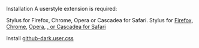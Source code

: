 Installation
A userstyle extension is required:

Stylus for Firefox, Chrome, Opera or Cascadea for Safari.
Stylus for <a href="https://addons.mozilla.org/en-US/firefox/addon/styl-us/" rel="nofollow">Firefox</a>, <a href="https://chrome.google.com/webstore/detail/stylus/clngdbkpkpeebahjckkjfobafhncgmne" rel="nofollow">Chrome</a>, <a href="https://addons.opera.com/en-gb/extensions/details/stylus/" rel="nofollow">Opera</a>, <a href="https://cascadea.app/" rel="nofollow">, or Cascadea for Safari</a>

Install <a href="https://github.com/Jimpin/Themes/raw/master/Nyafilmer/nyafilmer.user.css" rel="nofollow">github-dark.user.css</a>
